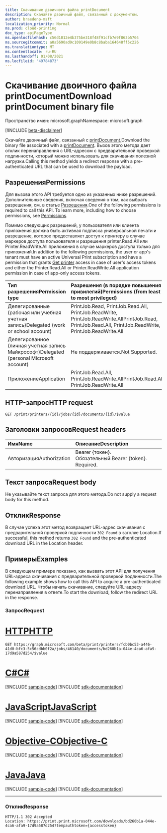 ```yaml
---
title: Скачивание двоичного файла printDocument
description: Скачайте двоичный файл, связанный с документом.
author: braedenp-msft
localization_priority: Normal
ms.prod: cloud-printing
doc_type: apiPageType
ms.openlocfilehash: c56d1012e4b375be318f48f91cfb7e9f863b5704
ms.sourcegitcommit: a0a5690ad9c109149e0b8c8baba164648ff5c226
ms.translationtype: MT
ms.contentlocale: ru-RU
ms.lasthandoff: 01/08/2021
ms.locfileid: "49784873"
---
```

# <a name="download-printdocument-binary-file"></a><span data-ttu-id="971c4-103">Скачивание двоичного файла printDocument</span><span class="sxs-lookup"><span data-stu-id="971c4-103">Download printDocument binary file</span></span>

<span data-ttu-id="971c4-104">Пространство имен: microsoft.graph</span><span class="sxs-lookup"><span data-stu-id="971c4-104">Namespace: microsoft.graph</span></span>

[!INCLUDE [beta-disclaimer](../../includes/beta-disclaimer.md)]

<span data-ttu-id="971c4-105">Скачайте двоичный файл, связанный с [printDocument.](../resources/printdocument.md)</span><span class="sxs-lookup"><span data-stu-id="971c4-105">Download the binary file associated with a [printDocument](../resources/printdocument.md).</span></span> <span data-ttu-id="971c4-106">Вызов этого метода дает отклик перенаправления с URL-адресом с предварительной проверкой подлинности, который можно использовать для скачивания полезной нагрузки.</span><span class="sxs-lookup"><span data-stu-id="971c4-106">Calling this method yields a redirect response with a pre-authenticated URL that can be used to download the payload.</span></span>

## <a name="permissions"></a><span data-ttu-id="971c4-107">Разрешения</span><span class="sxs-lookup"><span data-stu-id="971c4-107">Permissions</span></span>
<span data-ttu-id="971c4-p102">Для вызова этого API требуется одно из указанных ниже разрешений. Дополнительные сведения, включая сведения о том, как выбрать разрешения, см. в статье [Разрешения](/graph/permissions-reference).</span><span class="sxs-lookup"><span data-stu-id="971c4-p102">One of the following permissions is required to call this API. To learn more, including how to choose permissions, see [Permissions](/graph/permissions-reference).</span></span>

<span data-ttu-id="971c4-110">Помимо следующих разрешений, у пользователя или клиента приложения должна быть активная подписка [](printer-get.md) универсальной печати и разрешение, которое предоставляет доступ к принтеру в случае маркеров доступа пользователя и разрешения printer.Read.All или Printer.ReadWrite.All приложения в случае маркеров доступа только для приложений.</span><span class="sxs-lookup"><span data-stu-id="971c4-110">In addition to the following permissions, the user or app's tenant must have an active Universal Print subscription and have a permission that grants [Get printer](printer-get.md) access in case of user's access tokens and either the Printer.Read.All or Printer.ReadWrite.All application permission in case of app-only access tokens.</span></span> 

| <span data-ttu-id="971c4-111">Тип разрешения</span><span class="sxs-lookup"><span data-stu-id="971c4-111">Permission type</span></span>                        | <span data-ttu-id="971c4-112">Разрешения (в порядке повышения привилегий)</span><span class="sxs-lookup"><span data-stu-id="971c4-112">Permissions (from least to most privileged)</span></span>                  |
| :------------------------------------- | :----------------------------------------------------------- |
| <span data-ttu-id="971c4-113">Делегированные (рабочая или учебная учетная запись)</span><span class="sxs-lookup"><span data-stu-id="971c4-113">Delegated (work or school account)</span></span>     | <span data-ttu-id="971c4-114">PrintJob.Read, PrintJob.Read.All, PrintJob.ReadWrite, PrintJob.ReadWrite.All</span><span class="sxs-lookup"><span data-stu-id="971c4-114">PrintJob.Read, PrintJob.Read.All, PrintJob.ReadWrite, PrintJob.ReadWrite.All</span></span> |
| <span data-ttu-id="971c4-115">Делегированное (личная учетная запись Майкрософт)</span><span class="sxs-lookup"><span data-stu-id="971c4-115">Delegated (personal Microsoft account)</span></span> | <span data-ttu-id="971c4-116">Не поддерживается.</span><span class="sxs-lookup"><span data-stu-id="971c4-116">Not Supported.</span></span>                                               |
| <span data-ttu-id="971c4-117">Приложение</span><span class="sxs-lookup"><span data-stu-id="971c4-117">Application</span></span>                            | <span data-ttu-id="971c4-118">PrintJob.Read.All, PrintJob.ReadWrite.All</span><span class="sxs-lookup"><span data-stu-id="971c4-118">PrintJob.Read.All, PrintJob.ReadWrite.All</span></span>                    |

## <a name="http-request"></a><span data-ttu-id="971c4-119">HTTP-запрос</span><span class="sxs-lookup"><span data-stu-id="971c4-119">HTTP request</span></span>
<!-- { "blockType": "ignored" } -->
```http
GET /print/printers/{id}/jobs/{id}/documents/{id}/$value
```
## <a name="request-headers"></a><span data-ttu-id="971c4-120">Заголовки запросов</span><span class="sxs-lookup"><span data-stu-id="971c4-120">Request headers</span></span>
| <span data-ttu-id="971c4-121">Имя</span><span class="sxs-lookup"><span data-stu-id="971c4-121">Name</span></span>          | <span data-ttu-id="971c4-122">Описание</span><span class="sxs-lookup"><span data-stu-id="971c4-122">Description</span></span>               |
| :------------ | :------------------------ |
| <span data-ttu-id="971c4-123">Авторизация</span><span class="sxs-lookup"><span data-stu-id="971c4-123">Authorization</span></span> | <span data-ttu-id="971c4-p103">Bearer {токен}. Обязательный.</span><span class="sxs-lookup"><span data-stu-id="971c4-p103">Bearer {token}. Required.</span></span> |

## <a name="request-body"></a><span data-ttu-id="971c4-126">Текст запроса</span><span class="sxs-lookup"><span data-stu-id="971c4-126">Request body</span></span>
<span data-ttu-id="971c4-127">Не указывайте текст запроса для этого метода.</span><span class="sxs-lookup"><span data-stu-id="971c4-127">Do not supply a request body for this method.</span></span>

## <a name="response"></a><span data-ttu-id="971c4-128">Отклик</span><span class="sxs-lookup"><span data-stu-id="971c4-128">Response</span></span>
<span data-ttu-id="971c4-129">В случае успеха этот метод возвращает URL-адрес скачивания с предварительной проверкой подлинности `302 Found` в заголке Location.</span><span class="sxs-lookup"><span data-stu-id="971c4-129">If successful, this method returns `302 Found` and the pre-authenticated download URL in the Location header.</span></span>

## <a name="examples"></a><span data-ttu-id="971c4-130">Примеры</span><span class="sxs-lookup"><span data-stu-id="971c4-130">Examples</span></span>
<span data-ttu-id="971c4-131">В следующем примере показано, как вызвать этот API для получения URL-адреса скачивания с предварительной проверкой подлинности.</span><span class="sxs-lookup"><span data-stu-id="971c4-131">The following example shows how to call this API to acquire a pre-authenticated download URL.</span></span> <span data-ttu-id="971c4-132">Чтобы начать скачивание, следуйте URL-адресу перенаправления в ответе.</span><span class="sxs-lookup"><span data-stu-id="971c4-132">To start the download, follow the redirect URL in the response.</span></span>

### <a name="request"></a><span data-ttu-id="971c4-133">Запрос</span><span class="sxs-lookup"><span data-stu-id="971c4-133">Request</span></span>

# <a name="http"></a>[<span data-ttu-id="971c4-134">HTTP</span><span class="sxs-lookup"><span data-stu-id="971c4-134">HTTP</span></span>](#tab/http)
<!-- {
  "blockType": "request",
  "name": "get_document_value"
}-->
```msgraph-interactive
GET https://graph.microsoft.com/beta/print/printers/fcb0bc53-a446-41d0-bfc3-5c56cdbb0f2a/jobs/46140/documents/bd260b1a-044e-4ca6-afa9-17d9a587d254/$value
```
# <a name="c"></a>[<span data-ttu-id="971c4-135">C#</span><span class="sxs-lookup"><span data-stu-id="971c4-135">C#</span></span>](#tab/csharp)
[!INCLUDE [sample-code](../includes/snippets/csharp/get-document-value-csharp-snippets.md)]
[!INCLUDE [sdk-documentation](../includes/snippets/snippets-sdk-documentation-link.md)]

# <a name="javascript"></a>[<span data-ttu-id="971c4-136">JavaScript</span><span class="sxs-lookup"><span data-stu-id="971c4-136">JavaScript</span></span>](#tab/javascript)
[!INCLUDE [sample-code](../includes/snippets/javascript/get-document-value-javascript-snippets.md)]
[!INCLUDE [sdk-documentation](../includes/snippets/snippets-sdk-documentation-link.md)]

# <a name="objective-c"></a>[<span data-ttu-id="971c4-137">Objective-C</span><span class="sxs-lookup"><span data-stu-id="971c4-137">Objective-C</span></span>](#tab/objc)
[!INCLUDE [sample-code](../includes/snippets/objc/get-document-value-objc-snippets.md)]
[!INCLUDE [sdk-documentation](../includes/snippets/snippets-sdk-documentation-link.md)]

# <a name="java"></a>[<span data-ttu-id="971c4-138">Java</span><span class="sxs-lookup"><span data-stu-id="971c4-138">Java</span></span>](#tab/java)
[!INCLUDE [sample-code](../includes/snippets/java/get-document-value-java-snippets.md)]
[!INCLUDE [sdk-documentation](../includes/snippets/snippets-sdk-documentation-link.md)]

---


### <a name="response"></a><span data-ttu-id="971c4-139">Отклик</span><span class="sxs-lookup"><span data-stu-id="971c4-139">Response</span></span>

<!-- {
  "blockType": "response",
  "truncated": true
} -->
```http
HTTP/1.1 302 Accepted
Location: https://print.print.microsoft.com/downloads/bd260b1a-044e-4ca6-afa9-17d9a587d254?tempauthtoken={accesstoken}
```
